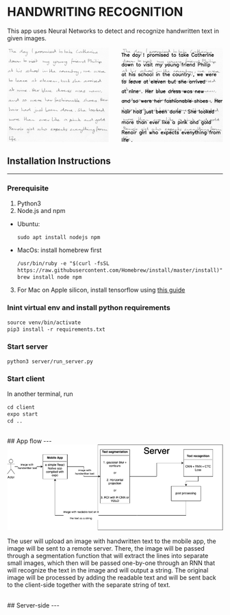 # HANDWRITING RECOGNITION

This app uses Neural Networks to detect and recognize handwritten text in given images.
<div>
<img src="doc-images/input_example.png"
     alt="input image example"
     style=" width: 47%; margin-right: 6%;" />
<img src="doc-images/output_example.jpg"
     alt="output image example"
     style="float: right; width: 47%" />

</div>

## Installation Instructions
---
### Prerequisite
1. Python3
2. Node.js and npm
  * Ubuntu:
    ```
    sudo apt install nodejs npm
    ``` 
  * MacOs: install homebrew first
    ```
    /usr/bin/ruby -e "$(curl -fsSL https://raw.githubusercontent.com/Homebrew/install/master/install)" 
    brew install node npm
    ```
3. For Mac on Apple silicon, install tensorflow using [this guide](https://caffeinedev.medium.com/how-to-install-tensorflow-on-m1-mac-8e9b91d93706)
### Inint virtual env and install python requirements
```
source venv/bin/activate
pip3 install -r requirements.txt
```
### Start server
```
python3 server/run_server.py
```
### Start client
In another terminal, run
```
cd client 
expo start
cd ..
```
<br>
## App flow
---
<div>
<img src="doc-images/flowchart.png"
     alt="output image example"
     />
</div>

The user will upload an image with handwritten text to the mobile app, the image will be sent to a remote server. There, the image will be passed through a segmentation function that will extract the lines into separate small images, which then will be passed one-by-one through an RNN that will recognize the text in the image and will output a string. The original image will be processed by adding the readable text and will be sent back to the client-side together with the separate string of text.

<br>
## Server-side
---
